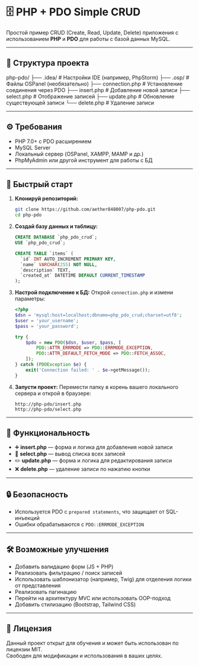 # 🗄️ PHP + PDO Simple CRUD

Простой пример CRUD (Create, Read, Update, Delete) приложения с использованием **PHP** и **PDO** для работы с базой данных MySQL.

---

## 📁 Структура проекта

php-pdo/
├── .idea/ # Настройки IDE (например, PhpStorm)
├── .osp/ # Файлы OSPanel (необязательно)
├── connection.php # Установление соединения через PDO
├── insert.php # Добавление новой записи
├── select.php # Отображение записей
├── update.php # Обновление существующей записи
└── delete.php # Удаление записи

---

## ⚙️ Требования

- PHP 7.0+ с PDO расширением
- MySQL Server
- Локальный сервер (OSPanel, XAMPP, MAMP и др.)
- PhpMyAdmin или другой инструмент для работы с БД

---

## 🚀 Быстрый старт

1. **Клонируй репозиторий:**
    ```bash
    git clone https://github.com/aether848007/php-pdo.git
    cd php-pdo
    ```

2. **Создай базу данных и таблицу:**
    ```sql
    CREATE DATABASE `php_pdo_crud`;
    USE `php_pdo_crud`;

    CREATE TABLE `items` (
      `id` INT AUTO_INCREMENT PRIMARY KEY,
      `name` VARCHAR(255) NOT NULL,
      `description` TEXT,
      `created_at` DATETIME DEFAULT CURRENT_TIMESTAMP
    );
    ```

3. **Настрой подключение к БД:**
    Открой `connection.php` и измени параметры:

    ```php
    <?php
    $dsn = 'mysql:host=localhost;dbname=php_pdo_crud;charset=utf8';
    $user = 'your_username';
    $pass = 'your_password';

    try {
        $pdo = new PDO($dsn, $user, $pass, [
            PDO::ATTR_ERRMODE => PDO::ERRMODE_EXCEPTION,
            PDO::ATTR_DEFAULT_FETCH_MODE => PDO::FETCH_ASSOC,
        ]);
    } catch (PDOException $e) {
        exit('Connection failed: ' . $e->getMessage());
    }
    ```

4. **Запусти проект:**
    Перемести папку в корень вашего локального сервера и открой в браузере:

    ```
    http://php-pdo/insert.php
    http://php-pdo/select.php
    ```

---

## 🧩 Функциональность

- ➕ **insert.php** — форма и логика для добавления новой записи
- 📄 **select.php** — вывод списка всех записей
- ✏️ **update.php** — форма и логика для редактирования записи
- ❌ **delete.php** — удаление записи по нажатию кнопки

---

## 🔒 Безопасность

- Используется PDO с `prepared statements`, что защищает от SQL-инъекций
- Ошибки обрабатываются с `PDO::ERRMODE_EXCEPTION`

---

## 🛠 Возможные улучшения

- Добавить валидацию форм (JS + PHP)
- Реализовать фильтрацию / поиск записей
- Использовать шаблонизатор (например, Twig) для отделения логики от представления
- Реализовать пагинацию
- Перейти на архитектуру MVC или использовать OOP-подход
- Добавить стилизацию (Bootstrap, Tailwind CSS)

---

## 📄 Лицензия

Данный проект открыт для обучения и может быть использован по лицензии MIT.  
Свободен для модификации и использования в ваших целях.
